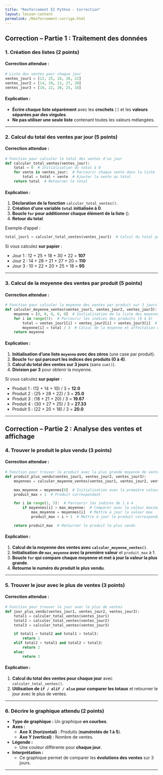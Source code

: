 ```yaml
---
title: "Renforcement EI Python - Correction"
layout: lesson-content
permalink: /Renforcement-corrige.html
---
```


## **Correction – Partie 1 : Traitement des données**

### **1. Création des listes (2 points)**

#### **Correction attendue :**

```python
# Liste des ventes pour chaque jour
ventes_jour1 = [12, 25, 18, 30, 22]
ventes_jour2 = [14, 28, 21, 27, 20]
ventes_jour3 = [10, 22, 20, 25, 18]
```

#### **Explication :**

- **Écrire chaque liste séparément** avec les **crochets** `[]` et les **valeurs séparées par des virgules**.
- **Ne pas utiliser une seule liste** contenant toutes les valeurs mélangées.

---

### **2. Calcul du total des ventes par jour (5 points)**

#### **Correction attendue :**

```python
# Fonction pour calculer le total des ventes d'un jour
def calculer_total_ventes(ventes_jour):
    total = 0  # Initialisation du total à 0
    for vente in ventes_jour:  # Parcourir chaque vente dans la liste
        total = total + vente  # Ajouter la vente au total
    return total  # Retourner le total
```

#### **Explication :**

1. **Déclaration de la fonction** `calculer_total_ventes()`.
2. **Création d'une variable `total` initialisée à 0**.
3. **Boucle `for` pour additionner chaque élément de la liste** ().
4. **Retour du total**.

Exemple d’appel :

```python
total_jour1 = calculer_total_ventes(ventes_jour1)  # Calcul du total pour le jour 1
```

Si vous calculez **sur papier** :

- Jour 1 : 12 + 25 + 18 + 30 + 22 = **107**
- Jour 2 : 14 + 28 + 21 + 27 + 20 = **110**
- Jour 3 : 10 + 22 + 20 + 25 + 18 = **95**

---

### **3. Calcul de la moyenne des ventes par produit (5 points)**

#### **Correction attendue :**

```python
# Fonction pour calculer la moyenne des ventes par produit sur 3 jours
def calculer_moyenne_ventes(ventes_jour1, ventes_jour2, ventes_jour3):
    moyenne = [0, 0, 0, 0, 0]  # Initialisation de la liste des moyennes
    for i in range(5):  # Parcourir les indices des produits (0 à 4)
        total = ventes_jour1[i] + ventes_jour2[i] + ventes_jour3[i]  # Additionner les ventes des 3 jours
        moyenne[i] = total / 3  # Calcul de la moyenne et affectation dans la liste
    return moyenne
```

#### **Explication :**

1. **Initialisation d’une liste `moyenne` avec des zéros** (une case par produit).
2. **Boucle `for` qui parcourt les indices des produits (0 à 4)**.
3. **Calcul du total des ventes sur 3 jours** (sans `sum()`).
4. **Division par 3** pour obtenir la moyenne.

Si vous calculez **sur papier** :

- Produit 1 : (12 + 14 + 10) / 3 = **12.0**
- Produit 2 : (25 + 28 + 22) / 3 = **25.0**
- Produit 3 : (18 + 21 + 20) / 3 = **19.67**
- Produit 4 : (30 + 27 + 25) / 3 = **27.33**
- Produit 5 : (22 + 20 + 18) / 3 = **20.0**

---

## **Correction – Partie 2 : Analyse des ventes et affichage**

### **4. Trouver le produit le plus vendu (3 points)**

#### **Correction attendue :**

```python
# Fonction pour trouver le produit avec la plus grande moyenne de ventes
def produit_plus_vendu(ventes_jour1, ventes_jour2, ventes_jour3):
    moyennes = calculer_moyenne_ventes(ventes_jour1, ventes_jour2, ventes_jour3)

    max_moyenne = moyennes[0]  # Initialisation avec la première valeur
    produit_max = 1  # Produit correspondant

    for i in range(1, 5):  # Parcourir les indices de 1 à 4
        if moyennes[i] > max_moyenne:  # Comparer avec la valeur maximale actuelle
            max_moyenne = moyennes[i]  # Mettre à jour la valeur max
            produit_max = i + 1  # Mettre à jour le produit correspondant

    return produit_max  # Retourner le produit le plus vendu
```

#### **Explication :**

1. **Calcul de la moyenne des ventes avec `calculer_moyenne_ventes()`**.
2. **Initialisation de `max_moyenne` avec la première valeur** et `produit_max` à 1.
3. **Boucle `for` qui compare chaque moyenne et met à jour la valeur la plus grande**.
4. **Retourne le numéro du produit le plus vendu**.

---

### **5. Trouver le jour avec le plus de ventes (3 points)**

#### **Correction attendue :**

```python
# Fonction pour trouver le jour avec le plus de ventes
def jour_plus_vendu(ventes_jour1, ventes_jour2, ventes_jour3):
    total1 = calculer_total_ventes(ventes_jour1)
    total2 = calculer_total_ventes(ventes_jour2)
    total3 = calculer_total_ventes(ventes_jour3)

    if total1 > total2 and total1 > total3:
        return 1
    elif total2 > total1 and total2 > total3:
        return 2
    else:
        return 3
```

#### **Explication :**

1. **Calcul du total des ventes pour chaque jour** avec `calculer_total_ventes()`.
2. **Utilisation de `if / elif / else` pour comparer les totaux** et retourner le jour avec le plus de ventes.

---

### **6. Décrire le graphique attendu (2 points)**

- **Type de graphique :** Un graphique **en courbes**.
- **Axes :**
  - **Axe X (horizontal)** : Produits (**numérotés de 1 à 5**).
  - **Axe Y (vertical)** : Nombre de ventes.
- **Légende :**
  - Une couleur différente pour **chaque jour**.
- **Interprétation :**
  - Ce graphique permet de comparer les **évolutions des ventes** sur 3 jours.

---
